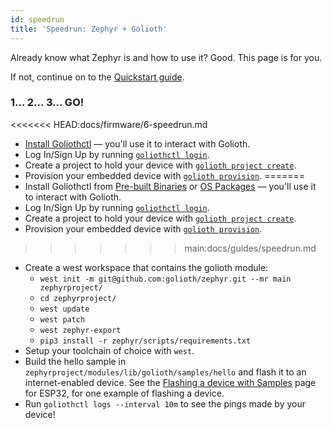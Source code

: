 ```yaml
---
id: speedrun
title: 'Speedrun: Zephyr + Golioth'
---
```


Already know what Zephyr is and how to use it? Good. This page is for you.

If not, continue on to the [Quickstart guide](/platform/getting-started).

### 1... 2... 3... GO!

<<<<<<< HEAD:docs/firmware/6-speedrun.md
- [Install Goliothctl](/platform/getting-started/installing) — you'll use it to interact with Golioth.
- Log In/Sign Up by running [`goliothctl login`](/platform/getting-started/authentication).
- Create a project to hold your device with [`golioth project create`](/platform/getting-started/create-project).
- Provision your embedded device with [`golioth provision`](/platform/getting-started/manage-devices).
=======
- Install Goliothctl from [Pre-built Binaries](/docs/guides/golioth-platform-getting-started/platform-install/platform-binaries) or [OS Packages](/docs/guides/golioth-platform-getting-started/platform-install/platform-packages) — you'll use it to interact with Golioth.
- Log In/Sign Up by running [`goliothctl login`](golioth-platform-getting-started/platform-authentication).
- Create a project to hold your device with [`golioth project create`](golioth-platform-getting-started/platform-create-project).
- Provision your embedded device with [`golioth provision`](golioth-platform-getting-started/platform-manage-devices).
>>>>>>> main:docs/guides/speedrun.md
- Create a west workspace that contains the golioth module:
    - `west init -m git@github.com:golioth/zephyr.git --mr main zephyrproject/`
    - `cd zephyrproject/`
    - `west update`
    - `west patch`
    - `west zephyr-export`
    - `pip3 install -r zephyr/scripts/requirements.txt`
- Setup your toolchain of choice with `west`.
- Build the hello sample in `zephyrproject/modules/lib/golioth/samples/hello` and flash it to an internet-enabled device.
    See the [Flashing a device with Samples](/hardware/esp32/quickstart/flash-sample) page for ESP32, for one example of flashing a device.
- Run `goliothctl logs --interval 10m` to see the pings made by your device!
